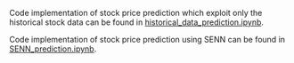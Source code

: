 Code implementation of stock price prediction which exploit only the historical stock data can be found in [historical_data_prediction.ipynb](https://github.com/louisowen6/SENN/blob/master/Prediction/historical_data_prediction.ipynb).

Code implementation of stock price prediction using SENN can be found in [SENN_prediction.ipynb](https://github.com/louisowen6/SENN/blob/master/Prediction/SENN_prediction.ipynb).
